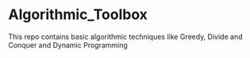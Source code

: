 # Algorithmic_Toolbox
This repo contains basic algorithmic techniques like Greedy, Divide and Conquer and Dynamic Programming
